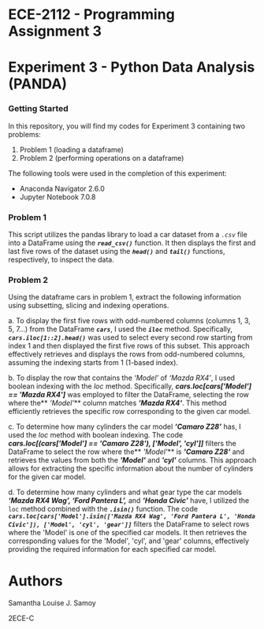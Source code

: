 # ECE-2112 - Programming Assignment 3
# Experiment 3 - Python Data Analysis (PANDA)
### Getting Started
In this repository, you will find my codes for Experiment 3 containing two problems:
   1. Problem 1 (loading a dataframe)
   2. Problem 2 (performing operations on a dataframe)

The following tools were used in the completion of this experiment:
 - Anaconda Navigator 2.6.0
 - Jupyter Notebook 7.0.8

### Problem 1
This script utilizes the pandas library to load a car dataset from a _`.csv`_ file into a DataFrame using the **_`read_csv()`_** function. It then displays the first and last five rows of the dataset using the **_`head()`_** and **_`tail()`_** functions, respectively, to inspect the data.

### Problem 2
Using the dataframe cars in problem 1, extract the following information using subsetting, slicing and indexing operations.

a. To display the first five rows with odd-numbered columns (columns 1, 3, 5, 7…) from the DataFrame **_`cars`_**, I used the **_`iloc`_** method. Specifically, **_`cars.iloc[1::2].head()`_** was used to select every second row starting from index 1 and then displayed the first five rows of this subset. This approach effectively retrieves and displays the rows from odd-numbered columns, assuming the indexing starts from 1 (1-based index).

b. To display the row that contains the _‘Model’_ of _‘Mazda RX4’_, I used boolean indexing with the _loc_ method. Specifically, **_cars.loc[cars['Model'] == 'Mazda RX4']_** was employed to filter the DataFrame, selecting the row where the** _'Model'_** column matches **_'Mazda RX4'_**. This method efficiently retrieves the specific row corresponding to the given car model.

c. To determine how many cylinders the car model **_‘Camaro Z28’_** has, I used the _loc_ method with boolean indexing. The code **_cars.loc[(cars['Model'] == 'Camaro Z28'), ['Model', 'cyl']]_** filters the DataFrame to select the row where the** _'Model'_** is **_'Camaro Z28'_** and retrieves the values from both the **_'Model'_** and **_'cyl'_** columns. This approach allows for extracting the specific information about the number of cylinders for the given car model.

d. To determine how many cylinders and what gear type the car models **_‘Mazda RX4 Wag’, ‘Ford Pantera L’,_** and **_‘Honda Civic’_** have, I utilized the `loc` method combined with the **_`.isin()`_** function. The code **_`cars.loc[cars['Model'].isin(['Mazda RX4 Wag', 'Ford Pantera L', 'Honda Civic']), ['Model', 'cyl', 'gear']]`_** filters the DataFrame to select rows where the 'Model' is one of the specified car models. It then retrieves the corresponding values for the 'Model', 'cyl', and 'gear' columns, effectively providing the required information for each specified car model.


# Authors
Samantha Louise J. Samoy 

2ECE-C
